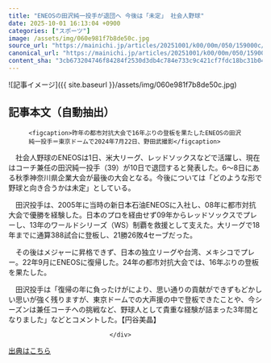 ```yaml
---
title: "ENEOSの田沢純一投手が退団へ 今後は「未定」 社会人野球"
date: 2025-10-01 16:13:04 +0900
categories: ["スポーツ"]
image: /assets/img/060e981f7b8de50c.jpg
source_url: "https://mainichi.jp/articles/20251001/k00/00m/050/159000c/"
canonical_url: "https://mainichi.jp/articles/20251001/k00/00m/050/159000c/"
content_sha: "3cb673204746f84284f2530d3db4c784e733c9c421cf7fdc18bc31b04957d636"
---
```


![記事イメージ]({{ site.baseurl }}/assets/img/060e981f7b8de50c.jpg)

## 記事本文（自動抽出）
<div><section class="articledetail-body" id="articledetail-body">




<div class="articledetail-image-left">
  <figure>
    
    <figcaption>昨年の都市対抗大会で16年ぶりの登板を果たしたENEOSの田沢純一投手＝東京ドームで2024年7月22日、野田武撮影</figcaption>
    
  </figure>
</div>

<p>　社会人野球のENEOSは1日、米大リーグ、レッドソックスなどで活躍し、現在はコーチ兼任の田沢純一投手（39）が10日で退団すると発表した。6～8日にある秋季神奈川県企業大会が最後の大会となる。今後については「どのような形で野球と向き合うかは未定」としている。</p>

<p>　田沢投手は、2005年に当時の新日本石油ENEOSに入社し、08年に都市対抗大会で優勝を経験した。日本のプロを経由せず09年からレッドソックスでプレーし、13年のワールドシリーズ（WS）制覇を救援として支えた。大リーグで18年までに通算388試合に登板し、21勝26敗4セーブだった。</p>

	


<p>　その後はメジャーに昇格できず、日本の独立リーグや台湾、メキシコでプレー。22年9月にENEOSに復帰した。24年の都市対抗大会では、16年ぶりの登板を果たした。</p>

<p>　田沢投手は「復帰の年に負ったけがにより、思い通りの貢献ができずもどかしい思いが強く残りますが、東京ドームでの大声援の中で登板できたことや、今シーズンは兼任コーチへの挑戦など、野球人として貴重な経験が詰まった3年間となりました」などとコメントした。【円谷美晶】</p>


</section>






								</div>

[出典はこちら](https://mainichi.jp/articles/20251001/k00/00m/050/159000c/)
